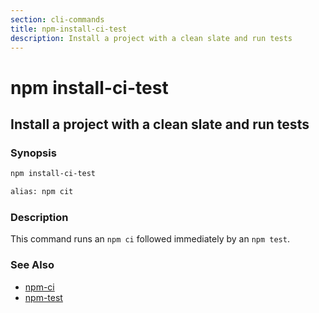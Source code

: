 ```yaml
---
section: cli-commands 
title: npm-install-ci-test
description: Install a project with a clean slate and run tests
---
```


# npm install-ci-test

## Install a project with a clean slate and run tests

### Synopsis

```bash
npm install-ci-test

alias: npm cit
```

### Description

This command runs an `npm ci` followed immediately by an `npm test`.

### See Also

* [npm-ci](/cli-commands/npm-ci)
* [npm-test](/cli-commands/npm-test)

